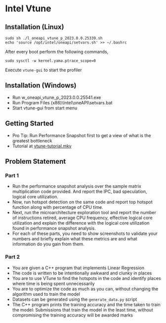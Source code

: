 # Intel Vtune

## Installation (Linux)
```
sudo sh ./l_oneapi_vtune_p_2023.0.0.25339.sh
echo 'source /opt/intel/oneapi/setvars.sh' >> ~/.bashrc
```

After every boot perform the following commands,
```
sudo sysctl -w kernel.yama.ptrace_scope=0
```

Execute `vtune-gui` to start the profiler

## Installation (Windows)
- Run w_oneapi_vtune_p_2023.0.0.25541.exe
- Run Program Files (x86)\Intel\oneAPI\setvars.bat
- Start vtune-gui from start menu

## Getting Started
- Pro Tip: Run Performance Snapshot first to get a view of what is the greatest bottleneck
- Tutorial at [vtune-tutorial.mkv](vtune-tutorial.mkv)

## Problem Statement

### Part 1

- Run the performance snapshot analysis over the sample matrix multiplication code provided. And report the IPC, bad speculation, logical core utilization.
- Now, run hotspot detection on the same code and report top hotspot function along with percentage of CPU time.
- Next, run the microarchitecture exploration tool and report the number of instructions retired, average CPU frequency, effective logical core utilization and explain the difference with the logical core utilization found in performance snapshot analysis.
- For each of these parts, you need to show screenshots to validate your numbers and briefly explain what these metrics are and what information do you gain from them. 

### Part 2

- You are given a C++ program that implements Linear Regression
- The code is written to be intentionally awkward and clunky in places
- You are to use VTune to find the hotspots in the code and identify places where time is being spent unnecessarily
- You are to optimize the code as much as you can, without changing the algorithm used to train the model
- Datasets can be generated using the ```generate_data.py``` script
- The C++ program prints the training accuracy and the time taken to train the model: Submissions that train the model in the least time, without compromising the training accuracy will be awarded marks
